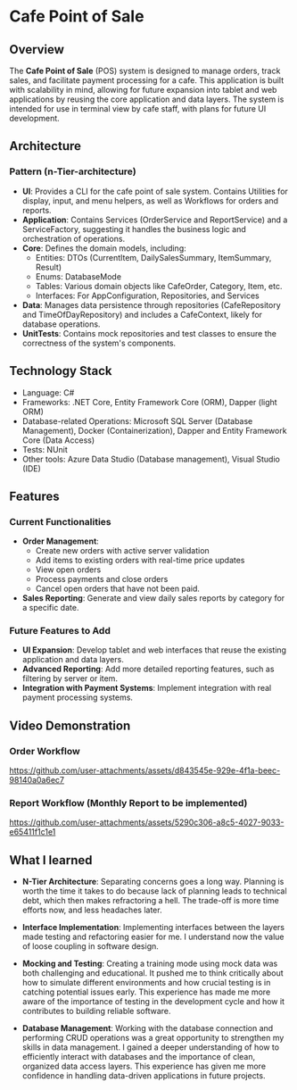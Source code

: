 # Cafe Point of Sale

## Overview

The **Cafe Point of Sale** (POS) system is designed to manage orders, track sales, and facilitate payment processing for a cafe. This application is built with scalability in mind, allowing for future expansion into tablet and web applications by reusing the core application and data layers. The system is intended for use in terminal view by cafe staff, with plans for future UI development.

## Architecture

### Pattern (n-Tier-architecture)

- __UI__: Provides a CLI for the cafe point of sale system. Contains Utilities for display, input, and menu helpers, as well as Workflows for orders and reports.
- __Application__: Contains Services (OrderService and ReportService) and a ServiceFactory, suggesting it handles the business logic and orchestration of operations.
- __Core__: Defines the domain models, including:
  * Entities: DTOs (CurrentItem, DailySalesSummary, ItemSummary, Result)
  * Enums: DatabaseMode
  * Tables: Various domain objects like CafeOrder, Category, Item, etc.
  * Interfaces: For AppConfiguration, Repositories, and Services
- __Data__: Manages data persistence through repositories (CafeRepository and TimeOfDayRepository) and includes a CafeContext, likely for database operations.
- __UnitTests__: Contains mock repositories and test classes to ensure the correctness of the system's components.

## Technology Stack

- Language: C#
- Frameworks: .NET Core, Entity Framework Core (ORM), Dapper (light ORM)
- Database-related Operations: Microsoft SQL Server (Database Management), Docker (Containerization), Dapper and Entity Framework Core (Data Access)
- Tests: NUnit
- Other tools: Azure Data Studio (Database management), Visual Studio (IDE)

## Features

### Current Functionalities

- **Order Management**: 
  - Create new orders with active server validation
  - Add items to existing orders with real-time price updates
  - View open orders
  - Process payments and close orders
  - Cancel open orders that have not been paid.
- **Sales Reporting**: Generate and view daily sales reports by category for a specific date.

### Future Features to Add

- **UI Expansion**: Develop tablet and web interfaces that reuse the existing application and data layers.
- **Advanced Reporting**: Add more detailed reporting features, such as filtering by server or item.
- **Integration with Payment Systems**: Implement integration with real payment processing systems.

## Video Demonstration

### Order Workflow 

https://github.com/user-attachments/assets/d843545e-929e-4f1a-beec-98140a0a6ec7

### Report Workflow (Monthly Report to be implemented)

https://github.com/user-attachments/assets/5290c306-a8c5-4027-9033-e65411f1c1e1

## What I learned

- **N-Tier Architecture**: Separating concerns goes a long way. Planning is worth the time it takes to do because lack of planning leads to technical debt, which then makes refractoring a hell. The trade-off is more time efforts now, and less headaches later. 

- **Interface Implementation**: Implementing interfaces between the layers made testing and refactoring easier for me. I understand now the value of loose coupling in software design. 

- **Mocking and Testing**: Creating a training mode using mock data was both challenging and educational. It pushed me to think critically about how to simulate different environments and how crucial testing is in catching potential issues early. This experience has made me more aware of the importance of testing in the development cycle and how it contributes to building reliable software.

- **Database Management**: Working with the database connection and performing CRUD operations was a great opportunity to strengthen my skills in data management. I gained a deeper understanding of how to efficiently interact with databases and the importance of clean, organized data access layers. This experience has given me more confidence in handling data-driven applications in future projects.

